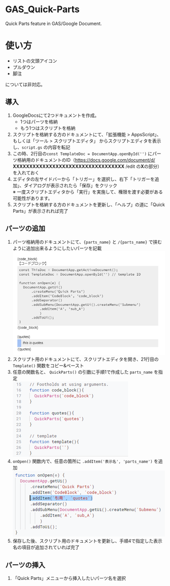 # GAS_Quick-Parts
Quick Parts feature in GAS/Google Document.

# 使い方
- リストの文頭アイコン
- プルダウン
- 脚注

については非対応。

## 導入
1. GoogleDocsにて2つドキュメントを作成。
    - 1つはパーツを格納
    - もう1つはスクリプトを格納
2. スクリプトを格納する方のドキュメントにて、「拡張機能 > AppsScript」、もしくは「ツール > スクリプトエディタ」 からスクリプトエディタを表示し、`script.gs` の内容を転記
3. この時、2行目の`const TemplateDoc = DocumentApp.openById('')` にパーツ格納用のドキュメントのID（https://docs.google.com/document/d/ **XXXXXXXXXXXXXXXXXXXXXXXXXXXXXXXXXX** /edit の**X**の部分）を入れておく
4. エディタの左サイドバーから「トリガー」を選択し、右下「トリガーを追加」、ダイアログが表示されたら「保存」をクリック  
※ 一度スクリプトエディタから「実行」を実施して、権限を渡す必要がある可能性があります。
5. スクリプトを格納する方のドキュメントを更新し、「ヘルプ」の道に「Quick Parts」が表示されれば完了

## パーツの追加
1. パーツ格納用のドキュメントにて、`{parts_name}` と `/{parts_name}` で挟むように追加出来るようにしたいパーツを記載  
![](/img/part.png)
2. スクリプト用のドキュメントにて、スクリプトエディタを開き、21行目の `Template()` 関数をコピー&ペースト  
3. 任意の関数名と、 `QuickParts()` の引数に手順1で作成した `parts_name` を指定  
![](/img/foothold.png)
4. `onOpen()` 関数内で、任意の箇所に `.addItem('表示名', 'parts_name')` を追加  
![](/img/add_menu.png)
5. 保存した後、スクリプト用のドキュメントを更新し、手順4で指定した表示名の項目が追加されていれば完了  

## パーツの挿入
1. 「Quick Parts」メニューから挿入したいパーツ名を選択
